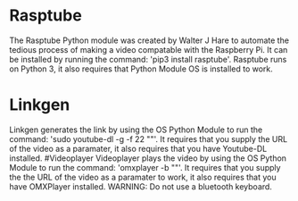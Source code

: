 # Rasptube
The Rasptube Python module was created by Walter J Hare to automate the tedious process of making a video compatable with the Raspberry Pi. It can be installed by running the command: 'pip3 install rasptube'. Rasptube runs on Python 3, it also requires that Python Module OS is installed to work.
# Linkgen
Linkgen generates the link by using the OS Python Module to run the command: 'sudo youtube-dl -g -f 22 "<URL>"'. It requires that you supply the URL of the video as a paramater, it also requires that you have Youtube-DL installed.
#Videoplayer
Videoplayer plays the video by using the OS Python Module to run the command: 'omxplayer -b "<URL>"'. It requires that you supply the the URL of the video as a paramater to work, it also requires that you have OMXPlayer installed. WARNING: Do not use a bluetooth keyboard.
